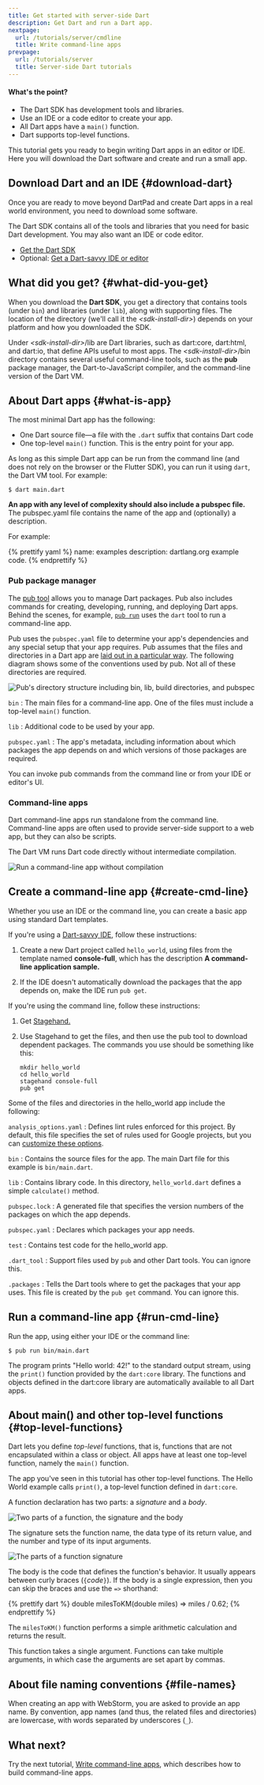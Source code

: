 ```yaml
---
title: Get started with server-side Dart
description: Get Dart and run a Dart app.
nextpage:
  url: /tutorials/server/cmdline
  title: Write command-line apps
prevpage:
  url: /tutorials/server
  title: Server-side Dart tutorials
---
```


<div class="mini-toc" markdown="1">
  <h4>What's the point?</h4>

  * The Dart SDK has development tools and libraries.
  * Use an IDE or a code editor to create your app.
  * All Dart apps have a `main()` function.
  * Dart supports top-level functions.
</div>

This tutorial gets you ready
to begin writing Dart apps in an editor or IDE.
Here you will download the Dart software and
create and run a small app.

## Download Dart and an IDE {#download-dart}

Once you are ready to move beyond DartPad and create Dart apps in
a real world environment, you need to download some software.

The Dart SDK contains all of
the tools and libraries that you need for basic Dart development.
You may also want an IDE or code editor.

* [Get the Dart SDK](/tools/sdk#install)
* Optional: [Get a Dart-savvy IDE or editor][ide]

## What did you get? {#what-did-you-get}

When you download the **Dart SDK**, you get a directory
that contains tools (under `bin`) and libraries (under `lib`),
along with supporting files.
The location of the directory (we'll call it the _&lt;sdk-install-dir&gt;_)
depends on your platform and how you downloaded the SDK.

Under _&lt;sdk-install-dir&gt;_/lib are Dart libraries, such as dart:core,
dart:html, and dart:io, that define APIs useful to most apps.
The _&lt;sdk-install-dir&gt;_/bin directory contains several useful
command-line tools, such as the **pub** package manager,
the Dart-to-JavaScript compiler,
and the command-line version of the Dart VM.


## About Dart apps {#what-is-app}

The most minimal Dart app has the following:

* One Dart source file&mdash;a
  file with the `.dart` suffix that contains Dart code
* One top-level `main()` function.
  This is the entry point for your app.

As long as this simple Dart app can be run from the
command line (and does not rely on the browser or the Flutter SDK),
you can run it using `dart`, the Dart VM tool.
For example:

```terminal
$ dart main.dart
```

**An app with any level of complexity should also
include a pubspec file.** The pubspec.yaml file contains
the name of the app and (optionally) a description.

For example:

<?code-excerpt "misc/pubspec.yaml" retain="/^(name|desc)/"?>
{% prettify yaml %}
name: examples
description: dartlang.org example code.
{% endprettify %}

### Pub package manager

The [pub tool](/tools/pub/cmd) allows you to manage Dart packages.
Pub also includes commands for creating, developing, running, and deploying
Dart apps. Behind the scenes, for example, [`pub run`](/tools/pub/cmd/pub-run)
uses the `dart` tool to run a command-line app.

Pub uses the `pubspec.yaml` file to determine
your app's dependencies and any special setup that your app requires.
Pub assumes that the files and directories in a Dart app are
[laid out in a particular way](/tools/pub/package-layout). The following diagram shows some of the
conventions used by pub. Not all of these directories are required.

<img class="scale-img-max" src="/tutorials/server/images/pub-directory-structure.png"
alt="Pub's directory structure including bin, lib, build directories, and pubspec">

`bin`
: The main files for a command-line app. One of the
  files must include a top-level `main()` function.

`lib`
: Additional code to be used by your app.

`pubspec.yaml`
: The app's metadata, including information about which
  packages the app depends on and which versions of those
  packages are required.

You can invoke pub commands from the command line or
from your IDE or editor's UI.

### Command-line apps

Dart command-line apps
run standalone from the command line.
Command-line apps are often used
to provide server-side support to a web app,
but they can also be scripts.

The Dart VM runs Dart code directly without intermediate compilation.

<img class="scale-img-max" src="/tutorials/server/images/dartvm-cmd-line.png"
     alt="Run a command-line app without compilation">

## Create a command-line app {#create-cmd-line}

Whether you use an IDE or the command line,
you can create a basic app using standard Dart templates.

If you're using a [Dart-savvy IDE][ide], follow these instructions:

1. Create a new Dart project called `hello_world`,
   using files from the template named
   **console-full**, which has the description 
   **A command-line application sample.**

1. If the IDE doesn't automatically download the packages
   that the app depends on, make the IDE run `pub get`.

If you're using the command line, follow these instructions:

1. Get [Stagehand.]({{site.pub}}/packages/stagehand)

1. Use Stagehand to get the files, and then
   use the pub tool to download dependent packages.
   The commands you use should be something like this:
   
   ```terminal
   mkdir hello_world
   cd hello_world
   stagehand console-full
   pub get
   ```

Some of the files and directories in the hello_world app
include the following:

`analysis_options.yaml`
: Defines lint rules enforced for this project.
  By default, this file specifies the set of rules used for Google projects,
  but you can [customize these options](/guides/language/analysis-options).

`bin`
: Contains the source files for the app.
  The main Dart file for this example is `bin/main.dart`.

`lib`
: Contains library code.
  In this directory, `hello_world.dart` defines
  a simple `calculate()` method.

`pubspec.lock`
: A generated file that specifies the version numbers
  of the packages on which the app depends.

`pubspec.yaml`
: Declares which packages your app needs.

`test`
: Contains test code for the hello_world app.

`.dart_tool`
: Support files used by `pub` and other Dart tools. You can ignore this.

`.packages`
: Tells the Dart tools where to get the packages that your
  app uses. This file is created by the `pub get` command.
  You can ignore this.


## Run a command-line app {#run-cmd-line}

Run the app, using either your IDE or the command line:

```terminal
$ pub run bin/main.dart
```

The program prints "Hello world: 42!" to the standard output stream,
using the `print()` function provided by the `dart:core` library.
The functions and objects defined in the dart:core library
are automatically available to all Dart apps.


## About main() and other top-level functions {#top-level-functions}

Dart lets you define _top-level_ functions,
that is, functions that are not encapsulated within a class or object.
All apps have at least one top-level function,
namely the `main()` function.

The app you've seen in this tutorial has other top-level functions.
The Hello World example calls `print()`,
a top-level function defined in `dart:core`.

A function declaration
has two parts: a _signature_ and a _body_.

<img class="scale-img-max" src="/tutorials/server/images/function-parts.png"
     alt="Two parts of a function, the signature and the body"/>

The signature sets the function name,
the data type of its return value,
and the number and type of its input arguments.

<img class="scale-img-max" src="/tutorials/server/images/signature-parts.png"
     alt="The parts of a function signature"/>

The body is the code that defines the function's behavior.
It usually appears between curly braces (`{`_code_`}`).
If the body is a single expression, then you
can skip the braces and use the `=>` shorthand:

<?code-excerpt "misc/lib/vm_get_started.dart"?>
{% prettify dart %}
double milesToKM(double miles) => miles / 0.62;
{% endprettify %}

The `milesToKM()` function performs a simple arithmetic calculation
and returns the result.

This function takes a single argument.
Functions can take multiple arguments,
in which case the arguments are set apart by commas.

## About file naming conventions {#file-names}

When creating an app with WebStorm,
you are asked to provide an app name.
By convention, app names
(and thus, the related files and directories) are lowercase,
with words separated by underscores (`_`).


## What next?

Try the next tutorial, [Write command-line apps](cmdline), which describes how
to build command-line apps.

[ide]: /tools#ides-and-editors
